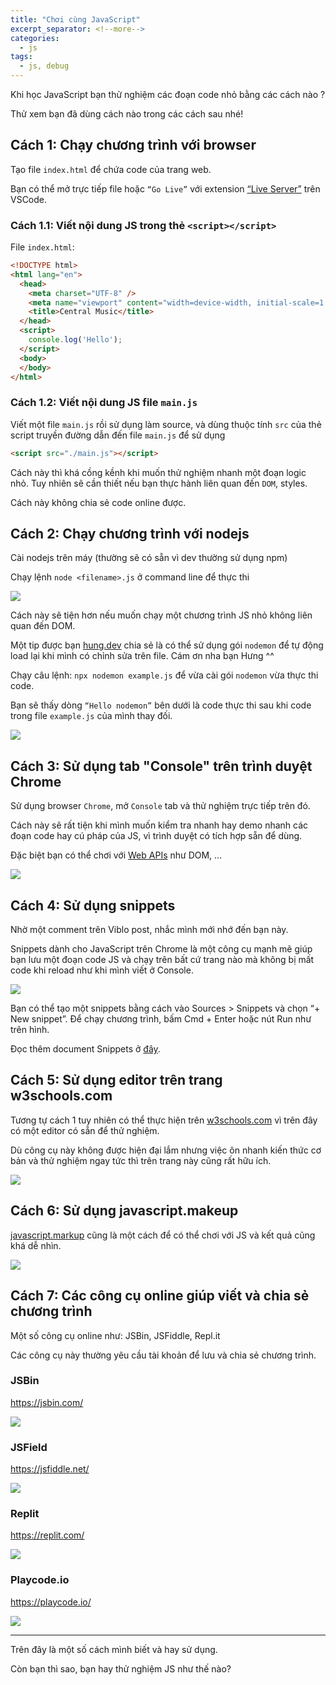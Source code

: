 ```yaml
---
title: "Chơi cùng JavaScript"
excerpt_separator: <!--more-->
categories:
  - js
tags:
  - js, debug
---
```


Khi học JavaScript bạn thử nghiệm các đoạn code nhỏ bằng các cách nào ?

Thử xem bạn đã dùng cách nào trong các cách sau nhé! 

## Cách 1: Chạy chương trình với browser
Tạo file `index.html` để chứa code của trang web. 

Bạn có thể mở trực tiếp file hoặc `“Go Live”` với extension [“Live Server”](https://marketplace.visualstudio.com/items?itemName=ritwickdey.LiveServer) trên VSCode. 

### Cách 1.1: Viết nội dung JS trong thẻ `<script></script>`
File `index.html`:

```html
<!DOCTYPE html>
<html lang="en">
  <head>
    <meta charset="UTF-8" />
    <meta name="viewport" content="width=device-width, initial-scale=1.0" />
    <title>Central Music</title>
  </head>
  <script>
    console.log('Hello');
  </script>
  <body>
  </body>
</html>
```

### Cách 1.2: Viết nội dung JS file `main.js`
Viết một file `main.js` rồi sử dụng làm source, và dùng thuộc tính `src` của thẻ script truyền đường dẫn đến file `main.js` để sử dụng

```html
<script src="./main.js"></script>
```

Cách này thì khá cồng kềnh khi muốn thử nghiệm nhanh một đoạn logic nhỏ.  Tuy nhiên sẽ cần thiết nếu bạn thực hành liên quan đến `DOM`, styles.

Cách này không chia sẻ code online được.

## Cách 2: Chạy chương trình với nodejs
Cài nodejs trên máy (thường sẽ có sẵn vì dev thường sử dụng npm)

Chạy lệnh `node <filename>.js` ở command line để thực thi

![](https://i1.wp.com/beautyoncode.com/wp-content/uploads/2022/10/node-run-js.png?w=1280&ssl=1)

Cách này sẽ tiện hơn nếu muốn chạy một chương trình JS nhỏ không liên quan đến DOM. 

Một tip được bạn [hung.dev](https://hung.dev/) chia sẻ là có thể sử dụng gói `nodemon` để tự động load lại khi mình có chỉnh sửa trên file. Cám ơn nha bạn Hưng ^^

Chạy câu lệnh: `npx nodemon example.js` để vừa cài gói `nodemon` vừa thực thi code.

Bạn sẽ thấy dòng `“Hello nodemon”` bên dưới là code thực thi sau khi code trong file `example.js` của mình thay đối.

![](https://i0.wp.com/beautyoncode.com/wp-content/uploads/2022/10/nodemon-auto-reload.png?w=713&ssl=1)

## Cách 3: Sử dụng tab "Console" trên trình duyệt Chrome
Sử dụng browser `Chrome`, mở `Console` tab và thử nghiệm trực tiếp trên đó. 

Cách này sẽ rất tiện khi mình muốn kiểm tra nhanh hay demo nhanh các đoạn code hay cú pháp của JS, vì trình duyệt có tích hợp sẵn để dùng. 

Đặc biệt bạn có thể chơi với [Web APIs](https://developer.mozilla.org/en-US/docs/Web/API) như DOM, … 

![](https://i1.wp.com/beautyoncode.com/wp-content/uploads/2022/10/console-chrome.png?w=1008&ssl=1)

## Cách 4: Sử dụng snippets
Nhờ một comment trên Viblo post, nhắc mình mới nhớ đến bạn này. 

Snippets dành cho JavaScript trên Chrome là một công cụ mạnh mẽ giúp bạn lưu một đoạn code JS và chạy trên bất cứ trang nào mà không bị mất code khi reload như khi mình viết ở Console.

![](https://i2.wp.com/beautyoncode.com/wp-content/uploads/2022/10/snippets-js.png)

Bạn có thể tạo một snippets bằng cách vào Sources > Snippets và chọn “+ New snippet”. Để chạy chương trình, bấm Cmd + Enter hoặc nút Run như trên hình.

Đọc thêm document Snippets ở [đây](https://developer.chrome.com/docs/devtools/javascript/snippets/).

## Cách 5: Sử dụng editor trên trang w3schools.com
Tương tự cách 1 tuy nhiên có thể thực hiện trên [w3schools.com](https://www.w3schools.com/) vì trên đây có một editor có sẵn để thử nghiệm. 

Dù công cụ này không được hiện đại lắm nhưng việc ôn nhanh kiến thức cơ bản và thử nghiệm ngay tức thì trên trang này cũng rất hữu ích.

![](https://i2.wp.com/beautyoncode.com/wp-content/uploads/2022/10/w3schools-editor.png?w=1198&ssl=1)

## Cách 6: Sử dụng javascript.makeup
[javascript.markup](https://javascript.makeup/) cũng là một cách để có thể chơi với JS và kết quả cũng khá dễ nhìn.

![](https://i2.wp.com/beautyoncode.com/wp-content/uploads/2022/10/js-markup-1.png?w=748&ssl=1)

## Cách 7: Các công cụ online giúp viết và chia sẻ chương trình
Một số công cụ online như: JSBin, JSFiddle, Repl.it 

Các công cụ này thường yêu cầu tài khoản để lưu và chia sẻ chương trình.

### JSBin
https://jsbin.com/ 

![](https://i2.wp.com/beautyoncode.com/wp-content/uploads/2022/10/jsbin.png?w=1280&ssl=1)

### JSField
https://jsfiddle.net/

![](https://i0.wp.com/beautyoncode.com/wp-content/uploads/2022/10/jsfield.png?w=1280&ssl=1)

### Replit
https://replit.com/

![](https://i1.wp.com/beautyoncode.com/wp-content/uploads/2022/10/replit.png?w=1280&ssl=1)


### Playcode.io
https://playcode.io/

![](https://i0.wp.com/beautyoncode.com/wp-content/uploads/2022/10/play.io_.png?w=1280&ssl=1)

---

Trên đây là một số cách mình biết và hay sử dụng.

Còn bạn thì sao, bạn hay thử nghiệm JS như thế nào? 